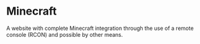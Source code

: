 # Minecraft
A website with complete Minecraft integration through the use of a remote console (RCON) and possible by other means.
